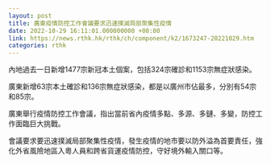 ```yaml
---
layout: post
title: 廣東疫情防控工作會議要求迅速撲滅局部聚集性疫情
date: 2022-10-29 16:11:01.000000000 +08:00
link: https://news.rthk.hk/rthk/ch/component/k2/1673247-20221029.htm
categories: rthk
---
```


內地過去一日新增1477宗新冠本土個案，包括324宗確診和1153宗無症狀感染。

廣東新增63宗本土確診和136宗無症狀感染，都是以廣州市佔最多，分別有54宗和85宗。

廣東舉行疫情防控工作會議，指出當前省內疫情多點、多源、多鏈、多變，防控工作面臨巨大挑戰。

會議要求要迅速撲滅局部聚集性疫情，發生疫情的地市要以防外溢為首要責任，強化外省風險地區入粵人員和跨省貨運疫情防控，守好境外輸入關口等。
